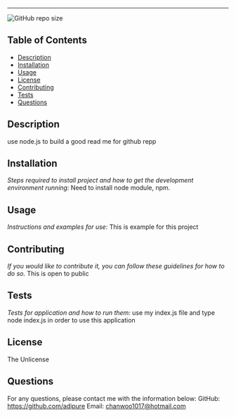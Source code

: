 
  ---------------------------------------------------------
![GitHub repo size](https://img.shields.io/github/repo-size/adipure/readmeGenerator)
  ## Table of Contents
  - [Description](#description)
  - [Installation](#installation)
  - [Usage](#usage)
  - [License](#license)
  - [Contributing](#contributing)
  - [Tests](#tests)
  - [Questions](#questions)
  ## Description
  use node.js to build a good read me for github repp
  ## Installation
  *Steps required to install project and how to get the development environment running:*
  Need to install node module, npm.
  ## Usage
  *Instructions and examples for use:*
  This is example for this project
  ## Contributing
  *If you would like to contribute it, you can follow these guidelines for how to do so.*
  This is open to public
  ## Tests
  *Tests for application and how to run them:*
  use my index.js file and type node index.js in order to use this application
  ## License
  The Unlicense
  ## Questions
  For any questions, please contact me with the information below:
  GitHub: https://github.com/adipure
  Email: chanwoo1017@hotmail.com
